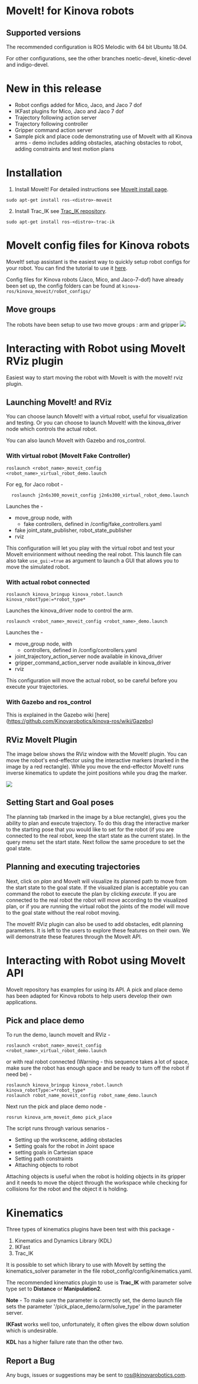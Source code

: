 # MoveIt! for Kinova robots

## Supported versions
The recommended configuration is ROS Melodic with 64 bit Ubuntu 18.04.

For other configurations, see the other branches noetic-devel, kinetic-devel and indigo-devel.

# New in this release
- Robot configs added for Mico, Jaco, and Jaco 7 dof
- IKFast plugins for Mico, Jaco and Jaco 7 dof
- Trajectory following action server
- Trajectory following controller
- Gripper command action server
- Sample pick and place code demonstrating use of MoveIt with all Kinova arms - demo includes adding
  obstacles, ataching obstacles to robot, adding constraints and test motion plans

# Installation

1. Install MoveIt! For detailed instructions see [MoveIt install page](http://moveit.ros.org/install/ "http://moveit.ros.org/install/").  
```
sudo apt-get install ros-<distro>-moveit
```
2. Install Trac_IK see [Trac_IK repository](https://bitbucket.org/traclabs/trac_ik "https://bitbucket.org/traclabs/trac_ik").  
```
sudo apt-get install ros-<distro>-trac-ik
```


# MoveIt config files for Kinova robots

MoveIt! setup assistant is the easiest way to quickly setup robot configs for your robot.
You can find the tutorial to use it [here](http://docs.ros.org/kinetic/api/moveit_tutorials/html/doc/setup_assistant/setup_assistant_tutorial.html "http://docs.ros.org/kinetic/api/moveit_tutorials/html/doc/setup_assistant/setup_assistant_tutorial.html").

Config files for Kinova robots (Jaco, Mico, and Jaco-7-dof) have already been set up, the
config folders can be found at ```kinova-ros/kinova_moveit/robot_configs/```  

## Move groups
The robots have been setup to use two move groups : arm and gripper
![](./images/jaco_move_groups.png)

# Interacting with Robot using MoveIt RViz plugin

Easiest way to start moving the robot with MoveIt is with the moveIt! rviz plugin. 

## Launching MoveIt! and RViz
You can choose launch MoveIt! with a virtual robot, useful for visualization and testing.
Or you can choose to launch MoveIt! with the kinova_driver node which controls the actual
robot.

You can also launch MoveIt with Gazebo and ros_control.
 
### With virtual robot (MoveIt Fake Controller) 
```
roslaunch <robot_name>_moveit_config <robot_name>_virtual_robot_demo.launch
```

For eg, for Jaco robot -
 
```
  roslaunch j2n6s300_moveit_config j2n6s300_virtual_robot_demo.launch
```

Launches the -
 
- move_group node, with
  - fake controllers, defined in /config/fake_controllers.yaml
- fake joint_state_publisher, robot_state_publisher
- rviz

This configuration will let you play with the virtual robot and test your MoveIt envirionment without needing the real robot. This launch file can also take `use_gui:=true` as argument to launch a GUI that allows you to move the simulated robot.

### With actual robot connected

```
roslaunch kinova_bringup kinova_robot.launch kinova_robotType:=*robot_type*
```

Launches the kinova_driver node to control the arm.

```
roslaunch <robot_name>_moveit_config <robot_name>_demo.launch
```

Launches the - 

- move_group node, with 
  -  controllers, defined in /config/controllers.yaml 
- joint_trajectory_action_server node available in kinova_driver
- gripper_command_action_server node available in kinova_driver
- rviz 

This configuration will move the actual robot, so be careful before you execute your trajectories.

### With Gazebo and ros_control

This is explained in the Gazebo wiki [here] (https://github.com/Kinovarobotics/kinova-ros/wiki/Gazebo) 

## RViz MoveIt Plugin

The image below shows the RViz window with the MoveIt! plugin. You can move the robot's end-effector using the interactive markers (marked in the image by a red rectangle). While you move the end-effector MoveIt! runs inverse kinematics to update the joint positions while you drag the marker.

![](./images/jaco_rviz_moveIt.png)

## Setting Start and Goal poses

The planning tab (marked in the image by a blue rectangle), gives you the ability to plan and execute trajectory. To do this drag the interactive marker to the starting pose that you would like to set for the robot (if you are connected to the real robot, keep the start state as the current state). In the query menu set the start state. Next follow the same procedure to set the goal state. 

## Planning and executing trajectories

Next, click on *plan* and MoveIt will visualize its planned path to move from the start state to the goal state. If the visualized plan is acceptable you can command the robot to execute the plan by clicking *execute*. If you are connected to the real robot the robot will move according to the visualized plan, or if you are running the virtual robot the joints of the model will move to the goal state without the real robot moving.

The moveIt! RViz plugin can also be used to add obstacles, edit planning parameters. It is left to the users to explore these features on their own. We will demonstrate these features through the MoveIt API.


# Interacting with Robot using MoveIt API
MoveIt repository has examples for using its API. A pick and place demo has been adapted for Kinova robots to help users develop their own applications.

## Pick and place demo

To run the demo, launch moveIt and RViz -

```
roslaunch <robot_name>_moveit_config <robot_name>_virtual_robot_demo.launch
```

or with real robot connected (Warning - this sequence takes a lot of space, make sure the robot has enough space and be ready to turn off the robot if need be) - 

```
roslaunch kinova_bringup kinova_robot.launch kinova_robotType:=*robot_type*
roslaunch robot_name_moveit_config robot_name_demo.launch
```

Next run the pick and place demo node - 

```
rosrun kinova_arm_moveit_demo pick_place 
```

The script runs through various senarios -

- Setting up the workscene, adding obstacles
- Setting goals for the robot in Joint space
- setting goals in Cartesian space
- Setting path constraints
- Attaching objects to robot 

Attaching objects is useful when the robot is holding objects in its gripper and it needs to move the object through the workspace while checking for collisions for the robot and the object it is holding.


# Kinematics

Three types of kinematics plugins have been test with this package - 

1. Kinematics and Dynamics Library (KDL)
2. IKFast
3. Trac_IK

It is possible to set which library to use with MoveIt by setting the kinematics_solver parameter in the file robot_config/config/kinematics.yaml.

The recommended kinematics plugin to use is **Trac_IK** with parameter solve type set to **Distance** or **Manipulation2**.  

**Note** - To make sure the parameter is correctly set, the demo launch file sets the parameter '/pick_place_demo/arm/solve_type' in the parameter server.

**IKFast** works well too, unfortunately, it often gives the elbow down solution which is undesirable.

**KDL** has a higher failure rate than the other two.  


## Report a Bug
Any bugs, issues or suggestions may be sent to ros@kinovarobotics.com.


